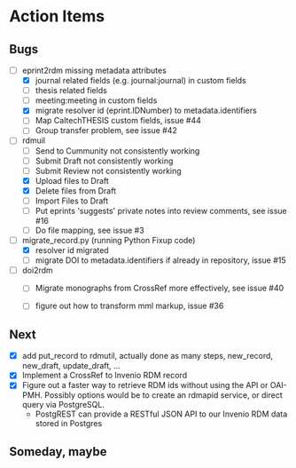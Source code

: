 
Action Items
============

Bugs
----

- [ ] eprint2rdm missing metadata attributes
	- [x] journal related fields (e.g. journal:journal) in custom fields
	- [ ] thesis related fields
	- [ ] meeting:meeting in custom fields
	- [x] migrate resolver id (eprint.IDNumber) to metadata.identifiers
	- [ ] Map CaltechTHESIS custom fields, issue #44
	- [ ] Group transfer problem, see issue #42
- [ ] rdmuil
	- [ ] Send to Cummunity not consistently working
	- [ ] Submit Draft not consistently working
	- [ ] Submit Review not consistently working
	- [x] Upload files to Draft
	- [x] Delete files from Draft
	- [ ] Import Files to Draft
	- [ ] Put eprints 'suggests' private notes into review comments, see issue #16
	- [ ] Do file mapping, see issue #3 
- [ ] migrate_record.py (running Python Fixup code)
	- [x] resolver id migrated
	- [ ] migrate DOI to metadata.identifiers if already in repository, issue #15
- [ ] doi2rdm
	- [ ] Migrate monographs from CrossRef more effectively, see issue #40
	- [ ] figure out how to transform mml markup, issue #36


Next
----

- [x] add put_record to rdmutil, actually done as many steps, new_record, new_draft, update_draft, ...
- [x] Implement a CrossRef to Invenio RDM record
- [x] Figure out a faster way to retrieve RDM ids without using the API or OAI-PMH. Possibly options would be to create an rdmapid service, or direct query via PostgreSQL. 
	- PostgREST can provide a RESTful JSON API to our Invenio RDM data stored in Postgres

Someday, maybe
--------------

